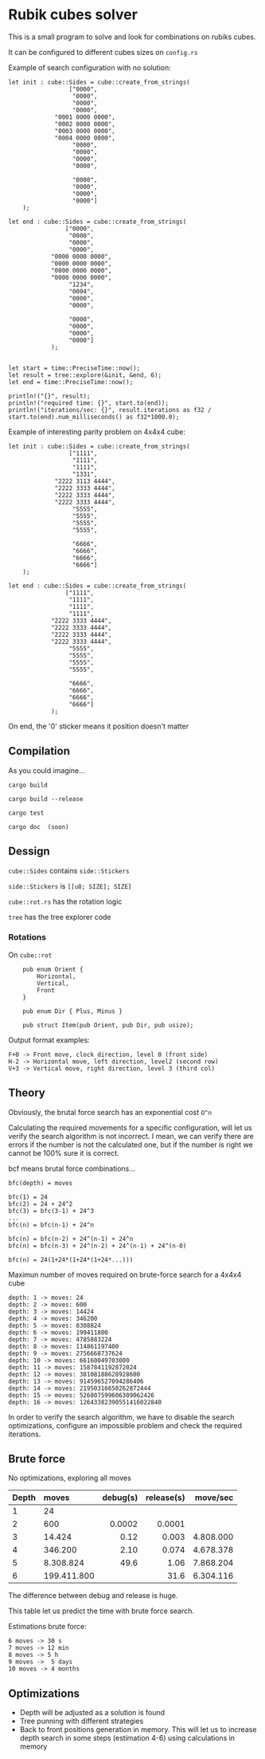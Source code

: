 # Rubik cubes solver

This is a small program to solve and look for combinations on rubiks cubes.

It can be configured to different cubes sizes on ```config.rs```

Example of search configuration with no solution:
```
let init : cube::Sides = cube::create_from_strings(
                 ["0000",
                  "0000",
                  "0000",
                  "0000",
             "0001 0000 0000",
             "0002 0000 0000",
             "0003 0000 0000",
             "0004 0000 0000",
                  "0000",
                  "0000",
                  "0000",
                  "0000",

                  "0000",
                  "0000",
                  "0000",
                  "0000"]
    );

let end : cube::Sides = cube::create_from_strings(
                ["0000",
                 "0000",
                 "0000",
                 "0000",
            "0000 0000 0000",
            "0000 0000 0000",
            "0000 0000 0000",
            "0000 0000 0000",
                 "1234",
                 "0004",
                 "0000",
                 "0000",

                 "0000",
                 "0000",
                 "0000",
                 "0000"]
            );


let start = time::PreciseTime::now();
let result = tree::explore(&init, &end, 6);
let end = time::PreciseTime::now();

println!("{}", result);
println!("required time: {}", start.to(end));
println!("iterations/sec: {}", result.iterations as f32 / start.to(end).num_milliseconds() as f32*1000.0);
```

Example of interesting parity problem on 4x4x4 cube:
```
let init : cube::Sides = cube::create_from_strings(
                 ["1111",
                  "1111",
                  "1111",
                  "1331",
             "2222 3113 4444",
             "2222 3333 4444",
             "2222 3333 4444",
             "2222 3333 4444",
                  "5555",
                  "5555",
                  "5555",
                  "5555",

                  "6666",
                  "6666",
                  "6666",
                  "6666"]
    );

let end : cube::Sides = cube::create_from_strings(
                ["1111",
                 "1111",
                 "1111",
                 "1111",
            "2222 3333 4444",
            "2222 3333 4444",
            "2222 3333 4444",
            "2222 3333 4444",
                 "5555",
                 "5555",
                 "5555",
                 "5555",

                 "6666",
                 "6666",
                 "6666",
                 "6666"]
            );
```

On end, the '0' sticker means it position doesn't matter


## Compilation

As you could imagine...

    cargo build

    cargo build --release

    cargo test

    cargo doc  (soon)



## Dessign

```cube::Sides``` contains  ```side::Stickers```

```side::Stickers``` is ```[[u8; SIZE]; SIZE]```

```cube::rot.rs``` has the rotation logic

```tree``` has the tree explorer code

### Rotations

On ```cube::rot```

```
    pub enum Orient {
        Horizontal,
        Vertical,
        Front
    }
```

```
    pub enum Dir { Plus, Minus }
```

```
    pub struct Item(pub Orient, pub Dir, pub usize);
```

Output format examples:

    F+0 -> Front move, clock direction, level 0 (front side)
    H-2 -> Horizontal move, left direction, level2 (second row)
    V+3 -> Vertical move, right direction, level 3 (third col)





## Theory

Obviously, the brutal force search has an exponential cost ```O^n```

Calculating the required movements for a specific configuration, will let us
verify the search algorithm is not incorrect. I mean, we can verify there are
errors if the number is not the calculated one, but if the number is right
we cannot be 100% sure it is correct.

bcf means brutal force combinations...

    bfc(depth) = moves

    bfc(1) = 24
    bfc(2) = 24 + 24^2
    bfc(3) = bfc(3-1) + 24^3
    ...
    bfc(n) = bfc(n-1) + 24^n

    bfc(n) = bfc(n-2) + 24^(n-1) + 24^n
    bfc(n) = bfc(n-3) + 24^(n-2) + 24^(n-1) + 24^(n-0)

    bfc(n) = 24(1+24*(1+24*(1+24*...)))

Maximun number of moves required on brute-force search for a 4x4x4 cube

    depth: 1 -> moves: 24
    depth: 2 -> moves: 600
    depth: 3 -> moves: 14424
    depth: 4 -> moves: 346200
    depth: 5 -> moves: 8308824
    depth: 6 -> moves: 199411800
    depth: 7 -> moves: 4785883224
    depth: 8 -> moves: 114861197400
    depth: 9 -> moves: 2756668737624
    depth: 10 -> moves: 66160049703000
    depth: 11 -> moves: 1587841192872024
    depth: 12 -> moves: 38108188628928600
    depth: 13 -> moves: 914596527094286406
    depth: 14 -> moves: 21950316650262872444
    depth: 15 -> moves: 526807599606309062426
    depth: 16 -> moves: 12643382390551416022840

In order to verify the search algorithm, we have to disable the search
optimizations, configure an impossible problem and check the required iterations.


## Brute force

No optimizations, exploring all moves

| Depth        | moves           | debug(s) | release(s)  | move/sec
| ------------- |:-------------| -----: | -----: | -----:
| 1      | 24 | | | |
| 2      | 600 | 0.0002 | 0.0001 | |
| 3      | 14.424 | 0.12 | 0.003 | 4.808.000
| 4      | 346.200 | 2.10 | 0.074 | 4.678.378
| 5      | 8.308.824 | 49.6 | 1.06 | 7.868.204 |
| 6      | 199.411.800 |  | 31.6 | 6.304.116 |  

The difference between debug and release is huge.

This table let us predict the time with brute force search.

Estimations brute force:

    6 moves -> 30 s
    7 moves -> 12 min
    8 moves -> 5 h
    9 moves ->  5 days
    10 moves -> 4 months


## Optimizations

* Depth will be adjusted as a solution is found
* Tree punning with different strategies
* Back to front positions generation in memory.
  This will let us to increase depth search in some steps (estimation 4-6) using calculations in memory
